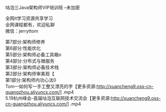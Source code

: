 咕泡三Java架构师VIP培训班 –未加密

全网it学习资源共享学习<br>全网课程都有，欢迎私聊<br>微信：jerryttom<br>

第7部分:架构师修养<br> 第6部分:性能优化<br> 第5部分:架构师必备工具箱o<br> 第4部分:分布式与微服务<br> 第3部分:架构师必备技术栈<br> 第2部分:架构师审美观【<br> 第1部分:架构师内功心法0<br> Tom一如何写一手工整又漂亮的字【更多资源:http://xuancheng9.oss-cn-guangzhou.aliyuncs.com/] .mp4<br> 5.19杭州峰会-首届咕泡互联网技术交流会【更多资源:http://xuancheng9.oss-cn-guangzhou.aliyuncs.com/] .mp4